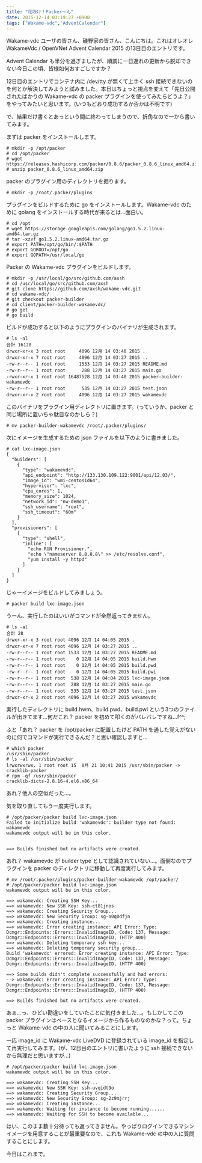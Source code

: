 ```yaml
---
title: "花咲け！Packer〜ん"
date: 2015-12-14 03:19:27 +0900
tags: ["Wakame-vdc","AdventCalendar"]
---
```


Wakame-vdc ユーザの皆さん、磯野家の皆さん、こんにちは。これはオレオレ WakameVdc / OpenVNet Advent Calendar 2015 の13日目のエントリです。

Advent Calendar も半分を過ぎましたが、順調に一日遅れの更新から脱却できない今日この頃、皆様如何おすごしですか？

12日目のエントリでコンテナ内に /dev/tty が無くて上手く ssh 接続できないのを何とか解決してみようと試みました。本日はちょっと視点を変えて「先日公開されたばかりの Wakame-vdc の packer プラグインを使ってみたらどうよ？」をやってみたいと思います。(いつもどおり成功するか否かは不明です)

<!--more-->

で、結果だけ書くとあっという間に終わってしまうので、折角なので一から書いてみます。

まずは packer をインストールします。

    # mkdir -p /opt/packer
    # cd /opt/packer
    # wget https://releases.hashicorp.com/packer/0.8.6/packer_0.8.6_linux_amd64.zip
    # unzip packer_0.8.6_linux_amd64.zip

packer のプラグイン用のディレクトリを掘ります。

    # mkdir -p /root/.packer/plugins

プラグインをビルドするために go をインストールします。Wakame-vdc のために golang をインストールする時代が来るとは…面白い。

    # cd /opt
    # wget https://storage.googleapis.com/golang/go1.5.2.linux-amd64.tar.gz
    # tar -xzvf go1.5.2.linux-amd64.tar.gz
    # export PATH=/opt/go/bin/:$PATH
    # export GOROOT=/opt/go
    # export GOPATH=/usr/local/go

Packer の Wakame-vdc プラグインをビルドします。

    # mkdir -p /usr/local/go/src/github.com/axsh
    # cd /usr/local/go/src/github.com/axsh
    # git clone https://github.com/axsh/wakame-vdc.git
    # cd wakame-vdc/
    # git checkout packer-builder
    # cd client/packer-builder-wakamevdc/
    # go get
    # go build

ビルドが成功すると以下のようにプラグインのバイナリが生成されます。

    # ls -al
    合計 16128
    drwxr-xr-x 3 root root     4096 12月 14 03:40 2015 .
    drwxr-xr-x 7 root root     4096 12月 14 03:27 2015 ..
    -rw-r--r-- 1 root root     1533 12月 14 03:27 2015 README.md
    -rw-r--r-- 1 root root      288 12月 14 03:27 2015 main.go
    -rwxr-xr-x 1 root root 16487528 12月 14 03:40 2015 packer-builder-wakamevdc
    -rw-r--r-- 1 root root      535 12月 14 03:27 2015 test.json
    drwxr-xr-x 2 root root     4096 12月 14 03:27 2015 wakamevdc

このバイナリをプラグイン用ディレクトリに置きます。(っていうか、packer と同じ場所に置いちゃ駄目なのかしら？)

    # mv packer-builder-wakamevdc /root/.packer/plugins/

次にイメージを生成するための json ファイルを以下のように書きました。

    # cat lxc-image.json
    {
      "builders": [
        {
          "type": "wakamevdc",
          "api_endpoint": "http://133.130.109.122:9001/api/12.03/",
          "image_id": "wmi-centos1d64",
          "hypervisor": "lxc",
          "cpu_cores": 1,
          "memory_size": 1024,
          "network_id": "nw-demo1",
          "ssh_username": "root",
          "ssh_timeout": "60m"
        }
      ],
      "provisioners": [
        {
          "type": "shell",
          "inline": [
            "echo RUN Provisioner.",
            "echo \"nameserver 8.8.8.8\" >> /etc/resolve.conf",
            "yum install -y httpd"
          ]
        }
      ]
    }

じゃーイメージをビルドしてみましょう。

    # packer build lxc-image.json 

うーん、実行したのはいいがコマンドが全然返ってきません。

    # ls -al
    合計 28
    drwxr-xr-x 3 root root 4096 12月 14 04:05 2015 .
    drwxr-xr-x 7 root root 4096 12月 14 03:27 2015 ..
    -rw-r--r-- 1 root root 1533 12月 14 03:27 2015 README.md
    -rw-r--r-- 1 root root    0 12月 14 04:05 2015 build.hwm
    -rw-r--r-- 1 root root    0 12月 14 04:05 2015 build.pwd
    -rw-r--r-- 1 root root    0 12月 14 04:05 2015 build.pwi
    -rw-r--r-- 1 root root  538 12月 14 04:04 2015 lxc-image.json
    -rw-r--r-- 1 root root  288 12月 14 03:27 2015 main.go
    -rw-r--r-- 1 root root  535 12月 14 03:27 2015 test.json
    drwxr-xr-x 2 root root 4096 12月 14 03:27 2015 wakamevdc

実行したディレクトリに build.hwm、build.pwd、build.pwi という3つのファイルが出きてます…何だこれ？
packer を初めて叩くのがバレバレですね…f^^;

ふと「あれ？ packer を /opt/packer に配置したけど PATH を通した覚えがないのに何でコマンドが実行できるんだ？と思い確認しますと…

    # which packer
    /usr/sbin/packer
    # ls -al /usr/sbin/packer
    lrwxrwxrwx. 1 root root 15  8月 21 10:41 2015 /usr/sbin/packer -> cracklib-packer
    # rpm -qf /usr/sbin/packer
    cracklib-dicts-2.8.16-4.el6.x86_64

あれ？他人の空似だった…。

気を取り直してもう一度実行します。

    # /opt/packer/packer build lxc-image.json 
    Failed to initialize build 'wakamevdc': builder type not found: wakamevdc
    wakamevdc output will be in this color.
    
    
    ==> Builds finished but no artifacts were created.

あれ？ wakamevdc が builder type として認識されていない…。面倒なのでプラグインを packer のディレクトリに移動して再度実行してみます。

    # mv /root/.packer/plugins/packer-builder-wakamevdc /opt/packer/
    # /opt/packer/packer build lxc-image.json 
    wakamevdc output will be in this color.
    
    ==> wakamevdc: Creating SSH Key...
    ==> wakamevdc: New SSH Key: ssh-ct81jnos
    ==> wakamevdc: Creating Security Group...
    ==> wakamevdc: New Security Group: sg-o0q0dfjn
    ==> wakamevdc: Creating instance...
    ==> wakamevdc: Error creating instance: API Error: Type: Dcmgr::Endpoints::Errors::InvalidImageID, Code: 137, Message: Dcmgr::Endpoints::Errors::InvalidImageID, (HTTP 400)
    ==> wakamevdc: Deleting temporary ssh key...
    ==> wakamevdc: Deleting temporary security group...
    Build 'wakamevdc' errored: Error creating instance: API Error: Type: Dcmgr::Endpoints::Errors::InvalidImageID, Code: 137, Message: Dcmgr::Endpoints::Errors::InvalidImageID, (HTTP 400)
    
    ==> Some builds didn't complete successfully and had errors:
    --> wakamevdc: Error creating instance: API Error: Type: Dcmgr::Endpoints::Errors::InvalidImageID, Code: 137, Message: Dcmgr::Endpoints::Errors::InvalidImageID, (HTTP 400)
    
    ==> Builds finished but no artifacts were created.

あぁ…っ、ひどい勘違いをしていたことに気付きました…。もしかしてこの packer プラグインはベースとなるイメージから作るものなのかな？って。ちょっと Wakame-vdc の中の人に聞いてみることにします。

一応 image_id に Wakame-vdc LiveDVD に登録されている image_id を指定して再実行してみます。(が、12日目のエントリに書いたように ssh 接続できないから無理だと思いますが…)

    # /opt/packer/packer build lxc-image.json 
    wakamevdc output will be in this color.
    
    ==> wakamevdc: Creating SSH Key...
    ==> wakamevdc: New SSH Key: ssh-uvqidt9o
    ==> wakamevdc: Creating Security Group...
    ==> wakamevdc: New Security Group: sg-2z9mjrrj
    ==> wakamevdc: Creating instance...
    ==> wakamevdc: Waiting for instance to become running......
    ==> wakamevdc: Waiting for SSH to become available...

はい、このまま数十分待っても返ってきません。やっぱりログインできるマシンイメージを用意することが最重要なので、これも Wakame-vdc の中の人に質問することにします。

今日はこれまで。

